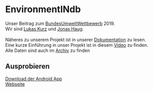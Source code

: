 # EnvironmentINdb
Unser Beitrag zum <a href="https://www.bmbf.de/de/bundesumweltwettbewerb-887.html">BundesUmweltWettbewerb</a> 2019.<br/>
Wir sind <a href="https://github.com/ShortDevelopment/">Lukas Kurz</a> und <a href="https://github.com/jonjon0815">Jonas Haug</a>.
<br/>
<br/>
Näheres zu unserem Projekt ist in unserer <a href="https://github.com/ShortDevelopment/EnvironmentINdb/blob/master/Dokumentation.pdf">Dokumentation</a> zu lesen.<br/>
Eine kurze Einführung in unser Projekt ist in diesem <a href="https://1drv.ms/u/s!AglnUDYzBZ8xgP5Yp5lJnOktKYrb8Q?e=1AdQ1w">Video</a> zu finden.<br/>
Alle Daten sind auch im <a href="https://shortdevelopment.github.io/EnvironmentINdb/">Archiv</a> zu finden
## Ausprobieren
<a href="../../releases/">Download der Android App</a><br/>
<a href="https://umwelt.wasweisich.com/">Webseite</a>
